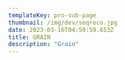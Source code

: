 ```yaml
---
templateKey: pro-sub-page
thumbnail: /img/dev/seqreco.jpg
date: 2023-03-16T04:59:59.653Z
title: GRAIN
description: "Grain"
---
```

